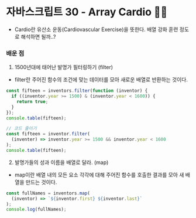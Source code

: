 # 자바스크립트 30 - Array Cardio 🏃🏻

- Cardio란 유산소 운동(Cardiovascular Exercise)을 뜻한다. 배열 강화 훈련 정도로 해석하면 될까..?

### 배운 점

1. 1500년대에 태어난 발명가 필터링하기 (filter)

- filter란 주어진 함수의 조건에 맞는 데이터를 모아 새로운 배열로 반환하는 것이다.

```javascript
const fifteen = inventors.filter(function (inventor) {
  if ((inventor.year >= 1500) & (inventor.year < 1600)) {
    return true;
  }
});
console.table(fifteen);

// 코드 줄이기
const fifteen = inventor.filter(
  (inventer) => inventor.year >= 1500 && inventor.year < 1600
);
console.table(fifteen);
```

2. 발명가들의 성과 이름을 배열로 달라. (map)

- map이란 배열 내의 모든 요소 각각에 대해 주어진 함수를 호출한 결과를 모아 새 배열을 만드는 것이다.

```javascript
const fullNames = inventors.map(
  (inventor) => `${inventor.first} ${inventor.last}`
);
console.log(fullNames);
```
